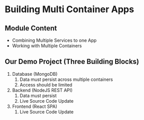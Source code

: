 # Building Multi Container Apps

## Module Content

- Combining Multiple Services to one App
- Working with Multiple Containers

## Our Demo Project (Three Building Blocks)

1. Database (MongoDB)
   1. Data must persist across multiple containers
   2. Access should be limited
2. Backend (NodeJS REST API)
   1. Data must persist
   2. Live Source Code Update
3. Frontend (React SPA)
   1. Live Source Code Update
